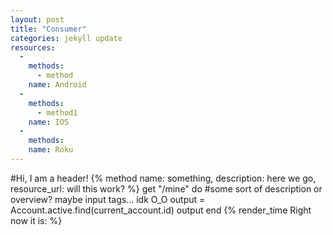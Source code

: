 ```yaml
---
layout: post
title: "Consumer"
categories: jekyll update
resources:
  - 
    methods:
      - method
    name: Android
  - 
    methods:
      - method1
    name: IOS
  -
    methods:
    name: Roku
---
```


#Hi, I am a header!
{% method name: something, description: here we go, resource_url: will this work? %}
      get "/mine" do
#some sort of description or overview? maybe input tags... idk O_O
        output = Account.active.find(current_account.id)
        output
      end
{% render_time Right now it is: %}